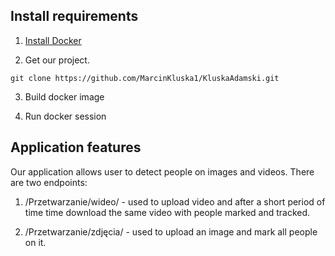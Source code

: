 ## Install requirements
1. [Install Docker](https://docs.docker.com/install/linux/docker-ce/ubuntu/)

2. Get our project. 
```Shell
git clone https://github.com/MarcinKluska1/KluskaAdamski.git
```

3. Build docker image

4. Run docker session

## Application features

Our application allows user to detect people on images and videos. There are two endpoints:

1. /Przetwarzanie/wideo/ - used to upload video and  after a short period of time time download the same video with people marked and tracked.

2. /Przetwarzanie/zdjęcia/ - used to upload an image and mark all people on it.